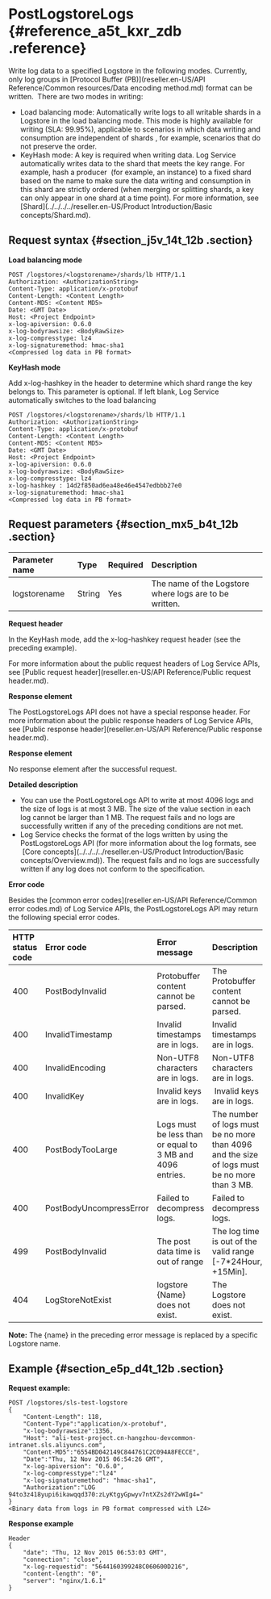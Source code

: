 # PostLogstoreLogs {#reference_a5t_kxr_zdb .reference}

Write log data to a specified Logstore in the following modes. Currently, only log groups in [Protocol Buffer \(PB\)](reseller.en-US/API Reference/Common resources/Data encoding method.md) format can be written.  There are two modes in writing:

-   Load balancing mode: Automatically write logs to all writable shards in a Logstore in the load balancing mode. This mode is highly available for writing \(SLA: 99.95%\), applicable to scenarios in which data writing and consumption are independent of shards , for example, scenarios that do not preserve the order.
-   KeyHash mode: A key is required when writing data. Log Service automatically writes data to the shard that meets the key range. For example, hash a producer  \(for example, an instance\) to a fixed shard based on the name to make sure the data writing and consumption in this shard are strictly ordered \(when merging or splitting shards, a key can only appear in one shard at a time point\). For more information, see [Shard](../../../../reseller.en-US/Product Introduction/Basic concepts/Shard.md).

## Request syntax {#section_j5v_14t_12b .section}

**Load balancing mode**

```
POST /logstores/<logstorename>/shards/lb HTTP/1.1
Authorization: <AuthorizationString>
Content-Type: application/x-protobuf
Content-Length: <Content Length>
Content-MD5: <Content MD5>
Date: <GMT Date>
Host: <Project Endpoint>
x-log-apiversion: 0.6.0
x-log-bodyrawsize: <BodyRawSize>
x-log-compresstype: lz4
x-log-signaturemethod: hmac-sha1
<Compressed log data in PB format>
```

**KeyHash mode**

Add x-log-hashkey in the header to determine which shard range the key belongs to. This parameter is optional. If left blank, Log Service automatically switches to the load balancing

```
POST /logstores/<logstorename>/shards/lb HTTP/1.1
Authorization: <AuthorizationString>
Content-Type: application/x-protobuf
Content-Length: <Content Length>
Content-MD5: <Content MD5>
Date: <GMT Date>
Host: <Project Endpoint>
x-log-apiversion: 0.6.0
x-log-bodyrawsize: <BodyRawSize>
x-log-compresstype: lz4
x-log-hashkey : 14d2f850ad6ea48e46e4547edbbb27e0
x-log-signaturemethod: hmac-sha1
<Compressed log data in PB format>
```

## Request parameters {#section_mx5_b4t_12b .section}

|Parameter name|Type|Required|Description |
|:-------------|:---|:-------|:-----------|
|logstorename|String|Yes |The name of the Logstore where logs are to be written.|

**Request header**

In the KeyHash mode, add the x-log-hashkey request header \(see the preceding example\).

For more information about the public request headers of Log Service APIs, see [Public request header](reseller.en-US/API Reference/Public request header.md).

**Response element**

The PostLogstoreLogs API does not have a special response header. For more information about the public response headers of Log Service APIs, see [Public response header](reseller.en-US/API Reference/Public response header.md).

**Response element**

No response element after the successful request.

**Detailed description**

-   You can use the PostLogstoreLogs API to write at most 4096 logs and the size of logs is at most 3 MB. The size of the value section in each log cannot be larger than 1 MB. The request fails and no logs are successfully written if any of the preceding conditions are not met.
-   Log Service checks the format of the logs written by using the PostLogstoreLogs API \(for more information about the log formats, see  [Core concepts](../../../../reseller.en-US/Product Introduction/Basic concepts/Overview.md)\). The request fails and no logs are successfully written if any log does not conform to the specification.

**Error code**

Besides the [common error codes](reseller.en-US/API Reference/Common error codes.md) of Log Service APIs, the PostLogstoreLogs API may return the following special error codes.

|HTTP status code|Error code|Error message|Description|
|:---------------|:---------|:------------|:----------|
|400|PostBodyInvalid|Protobuffer content cannot be parsed.|The Protobuffer content cannot be parsed.|
|400|InvalidTimestamp|Invalid timestamps are in logs.|Invalid timestamps are in logs.|
|400|InvalidEncoding|Non-UTF8 characters are in logs.|Non-UTF8 characters are in logs.|
|400|InvalidKey|Invalid keys are in logs.| Invalid keys are in logs. |
|400|PostBodyTooLarge|Logs must be less than or equal to 3 MB and 4096 entries.|The number of logs must be no more than 4096 and the size of logs must be no more than 3 MB.|
|400|PostBodyUncompressError|Failed to decompress logs.|Failed to decompress logs.|
|499|PostBodyInvalid|The post data time is out of range|The log time is out of the valid range \[-7\*24Hour, +15Min\].|
|404|LogStoreNotExist|logstore \{Name\} does not exist.|The Logstore does not exist.|

**Note:** The \{name\} in the preceding error message is replaced by a specific Logstore name.

## Example {#section_e5p_d4t_12b .section}

**Request example:**

```
POST /logstores/sls-test-logstore
{
    "Content-Length": 118,
    "Content-Type":"application/x-protobuf",
    "x-log-bodyrawsize":1356,
    "Host": "ali-test-project.cn-hangzhou-devcommon-intranet.sls.aliyuncs.com",
    "Content-MD5":"6554BD042149C844761C2C094A8FECCE",
    "Date":"Thu, 12 Nov 2015 06:54:26 GMT",
    "x-log-apiversion": "0.6.0",
    "x-log-compresstype":"lz4"
    "x-log-signaturemethod": "hmac-sha1",
    "Authorization":"LOG 94to3z418yupi6ikawqqd370:zLyKtgyGpwyv7ntXZs2dY2wWIg4="
}
<Binary data from logs in PB format compressed with LZ4>
```

**Response example**

```
Header
{   
    "date": "Thu, 12 Nov 2015 06:53:03 GMT",
    "connection": "close",
    "x-log-requestid": "5644160399248C060600D216",
    "content-length": "0",
    "server": "nginx/1.6.1"
}
```

